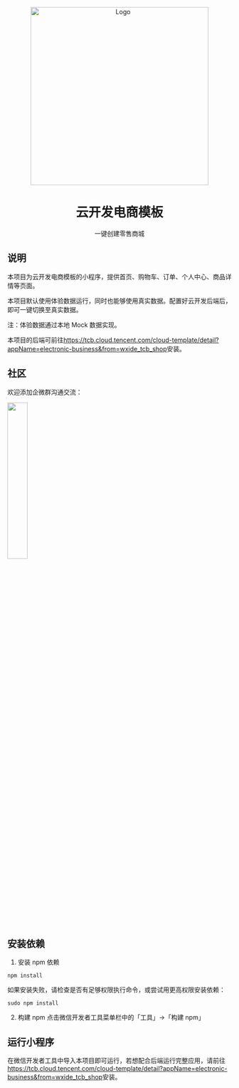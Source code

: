 <br />
<div align="center">
    <img src="https://qcloudimg.tencent-cloud.cn/raw/f97dc74fbf9af5d7b2b3d8bc0a4e91d4.png" alt="Logo" width="400">

  <h1 align="center">云开发电商模板</h1>

  <p align="center">
  一键创建零售商城
    <br />
  </p>
</div>

## 说明

本项目为云开发电商模板的小程序，提供首页、购物车、订单、个人中心、商品详情等页面。

本项目默认使用体验数据运行，同时也能够使用真实数据。配置好云开发后端后，即可一键切换至真实数据。

注：体验数据通过本地 Mock 数据实现。

本项目的后端可前往<https://tcb.cloud.tencent.com/cloud-template/detail?appName=electronic-business&from=wxide_tcb_shop>安装。

## 社区

欢迎添加企微群沟通交流：

<div>
    <img src="https://qcloudimg.tencent-cloud.cn/raw/bbb904f6fd6da01aa677e8a31e37651d.jpg" style="width:30%;">
</div>

## 安装依赖

1. 安装 npm 依赖

```shell
npm install
```

 如果安装失败，请检查是否有足够权限执行命令，或尝试用更高权限安装依赖：

 ```shell
 sudo npm install
 ```

2. 构建 npm
点击微信开发者工具菜单栏中的「工具」->「构建 npm」

## 运行小程序

在微信开发者工具中导入本项目即可运行，若想配合后端运行完整应用，请前往<https://tcb.cloud.tencent.com/cloud-template/detail?appName=electronic-business&from=wxide_tcb_shop>安装。
